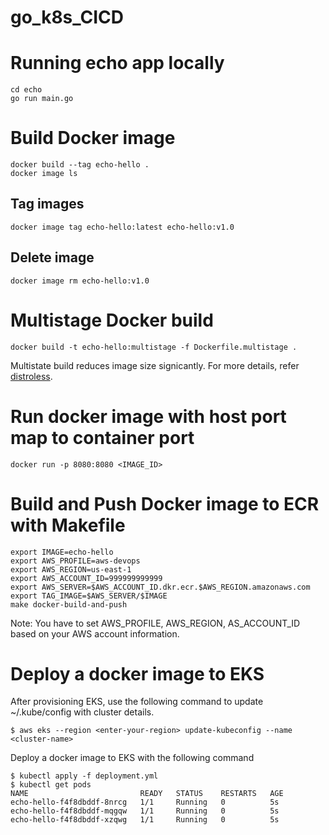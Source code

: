 # go_k8s_CICD

# Running echo app locally
```
cd echo
go run main.go
```

# Build Docker image
```
docker build --tag echo-hello .
docker image ls
```
## Tag images
```
docker image tag echo-hello:latest echo-hello:v1.0
```

## Delete image
```
docker image rm echo-hello:v1.0
```

# Multistage Docker build
```
docker build -t echo-hello:multistage -f Dockerfile.multistage .
```
Multistate build reduces image size signicantly. For more details, refer [distroless](https://github.com/GoogleContainerTools/distroless).

# Run docker image with host port map to container port
```
docker run -p 8080:8080 <IMAGE_ID>
```


# Build and Push Docker image to ECR with Makefile
```
export IMAGE=echo-hello
export AWS_PROFILE=aws-devops
export AWS_REGION=us-east-1
export AWS_ACCOUNT_ID=999999999999
export AWS_SERVER=$AWS_ACCOUNT_ID.dkr.ecr.$AWS_REGION.amazonaws.com
export TAG_IMAGE=$AWS_SERVER/$IMAGE
make docker-build-and-push
```
Note: You have to set AWS_PROFILE, AWS_REGION, AS_ACCOUNT_ID based on your AWS account information.

# Deploy a docker image to EKS
After provisioning EKS, use the following command to update ~/.kube/config with cluster details.
```
$ aws eks --region <enter-your-region> update-kubeconfig --name <cluster-name>
```
Deploy a docker image to EKS with the following command
```
$ kubectl apply -f deployment.yml
$ kubectl get pods
NAME                         READY   STATUS    RESTARTS   AGE
echo-hello-f4f8dbddf-8nrcg   1/1     Running   0          5s
echo-hello-f4f8dbddf-mqgqw   1/1     Running   0          5s
echo-hello-f4f8dbddf-xzqwg   1/1     Running   0          5s
```

